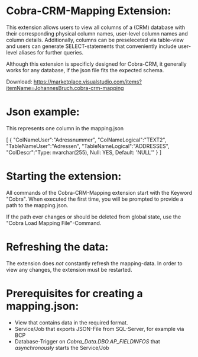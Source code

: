 # Cobra-CRM-Mapping Extension:
This extension allows users to view all columns of a (CRM) database with their corresponding physical column names, user-level column names and column details. Additionally, columns can be preseleceted via table-view and users can generate SELECT-statements that conveniently include user-level aliases for further queries.

Although this extension is specificly designed for Cobra-CRM, it generally works for any database, if the json file fits the expected schema.

Download: https://marketplace.visualstudio.com/items?itemName=JohannesBruch.cobra-crm-mapping

# Json example:
This represents one column in the mapping.json

[
   {
      "ColNameUser":"Adressnummer",
      "ColNameLogical":"TEXT2",
      "TableNameUser":"Adressen",
      "TableNameLogical":"ADDRESSES",
      "ColDescr":"Type: nvarchar(255), Null: YES, Default: 'NULL'"
   }
]

# Starting the extension:
All commands of the Cobra-CRM-Mapping extension start with the Keyword "Cobra". When executed the first time, you will be prompted to provide a path to the mapping.json.

If the path ever changes or should be deleted from global state, use the "Cobra Load Mapping File"-Command. 

# Refreshing the data:
The extension does *not* constantly refresh the mapping-data. In order to view any changes, the extension must be restarted.

# Prerequisites for creating a mapping.json:
- View that contains data in the required format.
- Service/Job that exports JSON-File from SQL-Server, for example via BCP 
- Database-Trigger on *Cobra_Data.DBO.AP_FIELDINFOS* that *asynchronously* starts the Service/Job


